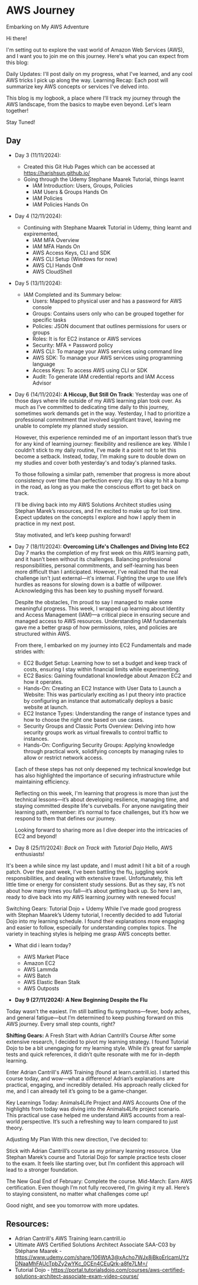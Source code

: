 # AWS Journey
Embarking on My AWS Adventure

Hi there!

I'm setting out to explore the vast world of Amazon Web Services (AWS), and I want you to join me on this journey. Here's what you can expect from this blog:

Daily Updates: I'll post daily on my progress, what I've learned, and any cool AWS tricks I pick up along the way.
Learning Recap: Each post will summarize key AWS concepts or services I've delved into.

This blog is my logbook, a place where I'll track my journey through the AWS landscape, from the basics to maybe even beyond. Let's learn together!

Stay Tuned!

## Day
- Day 3 (11/11/2024):
  - Created this Git Hub Pages which can be accessed at https://harishsun.github.io/
  - Going through the Udemy Stephane Maarek Tutorial, things learnt
     - IAM Introduction: Users, Groups, Policies
     - IAM Users & Groups Hands On
     - IAM Policies
     - IAM Policies Hands On
      
- Day 4 (12/11/2024):
  - Continuing with Stephane Maarek Tutorial in Udemy, thing learnt and expiremented,
    - IAM MFA Overview
    -  IAM MFA Hands On
    -  AWS Access Keys, CLI and SDK
    -  AWS CLI Setup (Windows for now)
    -  AWS CLI Hands On#
    -  AWS CloudShell

- Day 5 (13/11/2024):
  - IAM Completed and its Summary below:
    - Users: Mapped to physical user and has a password for AWS console
    - Groups: Contains users only who can be grouped together for specific tasks
    - Policies: JSON document that outlines permissions for users or groups
    - Roles: It is for EC2 instance or AWS services
    - Security: MFA + Password policy
    - AWS CLI: To manage your AWS services using command line
    - AWS SDK: To manage your AWS services using programming language
    - Access Keys: To access AWS using CLI or SDK
    - Audit: To generate IAM credential reports and IAM Access Advisor

- Day 6 (14/11/2024): **A Hiccup, But Still On Track**:
  Yesterday was one of those days where life outside of my AWS learning plan took over. As much as I’ve committed to dedicating time daily to this journey, sometimes work demands get in the way. Yesterday, I had to prioritize a professional commitment that involved significant travel, leaving me unable to complete my planned study session.
  
  However, this experience reminded me of an important lesson that’s true for any kind of learning journey: flexibility and resilience are key. While I couldn’t stick to my daily routine, I’ve made it a point not to let this become a setback. Instead, today, I’m making sure to double down on my studies and cover both yesterday's and today's planned tasks.
  
  To those following a similar path, remember that progress is more about consistency over time than perfection every day. It’s okay to hit a bump in the road, as long as you make the conscious effort to get back on track.
  
  I’ll be diving back into my AWS Solutions Architect studies using Stephan Marek’s resources, and I’m excited to make up for lost time. Expect updates on the concepts I explore and how I apply them in practice in my next post.
  
  Stay motivated, and let’s keep pushing forward!

- Day 7 (18/11/2024): **Overcoming Life's Challenges and Diving Into EC2**
  Day 7 marks the completion of my first week on this AWS learning path, and it hasn’t been without its challenges. Balancing professional responsibilities, personal commitments, and self-learning has been more difficult than I anticipated. However, I've realized that the real challenge isn't just external—it's internal. Fighting the urge to use life’s hurdles as   	reasons for slowing down is a battle of willpower. Acknowledging this has been key to pushing myself forward.

  Despite the obstacles, I’m proud to say I managed to make some meaningful progress. This week, I wrapped up learning about Identity and Access Management (IAM)—a critical piece in ensuring secure and managed access to AWS resources. Understanding IAM fundamentals gave me a better grasp of how permissions, roles, and policies are structured within AWS.

  From there, I embarked on my journey into EC2 Fundamentals and made strides with:
  - EC2 Budget Setup: Learning how to set a budget and keep track of costs, ensuring I stay within financial limits while experimenting.
  - EC2 Basics: Gaining foundational knowledge about Amazon EC2 and how it operates.
  - Hands-On: Creating an EC2 Instance with User Data to Launch a Website: This was particularly exciting as I put theory into practice by configuring an instance that automatically deploys a basic website at launch.
  - EC2 Instance Types: Understanding the range of instance types and how to choose the right one based on use cases.
  - Security Groups and Classic Ports Overview: Delving into how security groups work as virtual firewalls to control traffic to instances.
  - Hands-On: Configuring Security Groups: Applying knowledge through practical work, solidifying concepts by managing rules to allow or restrict network access.
    
  Each of these steps has not only deepened my technical knowledge but has also highlighted the importance of securing infrastructure while maintaining efficiency.

  Reflecting on this week, I'm learning that progress is more than just the technical lessons—it’s about developing resilience, managing time, and staying committed despite life's curveballs. For anyone navigating their learning path, remember: it’s normal to face challenges, but it’s how we respond to them that defines our journey.

  Looking forward to sharing more as I dive deeper into the intricacies of EC2 and beyond!

- Day 8 (25/11/2024): *Back on Track with Tutorial Dojo*
Hello, AWS enthusiasts!

It's been a while since my last update, and I must admit I hit a bit of a rough patch. Over the past week, I’ve been battling the flu, juggling work responsibilities, and dealing with extensive travel. Unfortunately, this left little time or energy for consistent study sessions. But as they say, it’s not about how many times you fall—it’s about getting back up. So here I am, ready to dive back into my AWS learning journey with renewed focus!

Switching Gears: Tutorial Dojo + Udemy
While I’ve made good progress with Stephan Maarek’s Udemy tutorial, I recently decided to add Tutorial Dojo into my learning schedule. I found their explanations more engaging and easier to follow, especially for understanding complex topics. The variety in teaching styles is helping me grasp AWS concepts better.

- What did i learn today?
  - AWS Market Place
  - Amazon EC2
  - AWS Lammda
  - AWS Batch
  - AWS Elastic Bean Stalk
  - AWS Outposts

- **Day 9 (27/11/2024): A New Beginning Despite the Flu**

Today wasn’t the easiest. I’m still battling flu symptoms—fever, body aches, and general fatigue—but I’m determined to keep pushing forward on this AWS journey. Every small step counts, right?

**Shifting Gears:** A Fresh Start with Adrian Cantrill’s Course
After some extensive research, I decided to pivot my learning strategy. I found Tutorial Dojo to be a bit unengaging for my learning style. While it’s great for sample tests and quick references, it didn’t quite resonate with me for in-depth learning.

Enter Adrian Cantrill's AWS Training (found at learn.cantrill.io). I started this course today, and wow—what a difference! Adrian’s explanations are practical, engaging, and incredibly detailed. His approach really clicked for me, and I can already tell it’s going to be a game-changer.

Key Learnings Today: Animals4Life Project and AWS Accounts
One of the highlights from today was diving into the Animals4Life project scenario. This practical use case helped me understand AWS accounts from a real-world perspective. It’s such a refreshing way to learn compared to just theory.

Adjusting My Plan
With this new direction, I’ve decided to:

Stick with Adrian Cantrill’s course as my primary learning resource.
Use Stephan Marek’s course and Tutorial Dojo for sample practice tests closer to the exam.
It feels like starting over, but I’m confident this approach will lead to a stronger foundation.

The New Goal
End of February: Complete the course.
Mid-March: Earn AWS certification.
Even though I’m not fully recovered, I’m giving it my all. Here’s to staying consistent, no matter what challenges come up!

Good night, and see you tomorrow with more updates.

       
## Resources:
- Adrian Cantrill's AWS Training learn.cantrill.io
- Ultimate AWS Certified Solutions Architect Associate SAA-C03 by Stéphane Maarek - https://www.udemy.com/share/106WtA3@xAcho7WJx8jBkoErlcamUYzDNaaMhFAUcTpbZy2wYKc_0CEn4CEuQrk-a8fe7LM=/
- Tutorial Dojo - https://portal.tutorialsdojo.com/courses/aws-certified-solutions-architect-associate-exam-video-course/
